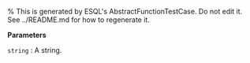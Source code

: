 % This is generated by ESQL's AbstractFunctionTestCase. Do not edit it. See ../README.md for how to regenerate it.

**Parameters**

`string`
:   A string.

